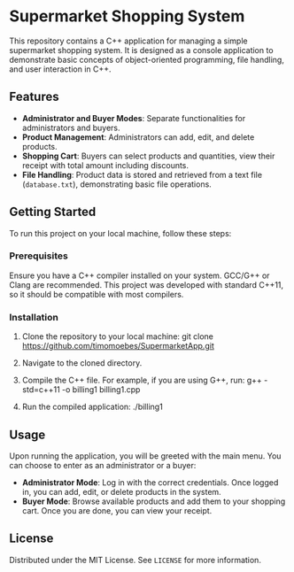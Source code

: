 # Supermarket Shopping System

This repository contains a C++ application for managing a simple supermarket shopping system. It is designed as a console application to demonstrate basic concepts of object-oriented programming, file handling, and user interaction in C++.

## Features

- **Administrator and Buyer Modes**: Separate functionalities for administrators and buyers.
- **Product Management**: Administrators can add, edit, and delete products.
- **Shopping Cart**: Buyers can select products and quantities, view their receipt with total amount including discounts.
- **File Handling**: Product data is stored and retrieved from a text file (`database.txt`), demonstrating basic file operations.

## Getting Started

To run this project on your local machine, follow these steps:

### Prerequisites

Ensure you have a C++ compiler installed on your system. GCC/G++ or Clang are recommended. This project was developed with standard C++11, so it should be compatible with most compilers.

### Installation

1. Clone the repository to your local machine:
git clone https://github.com/timomoebes/SupermarketApp.git

2. Navigate to the cloned directory.
3. Compile the C++ file. For example, if you are using G++, run:
   g++ -std=c++11 -o billing1 billing1.cpp

4. Run the compiled application:
   ./billing1

## Usage

Upon running the application, you will be greeted with the main menu. You can choose to enter as an administrator or a buyer:

- **Administrator Mode**: Log in with the correct credentials. Once logged in, you can add, edit, or delete products in the system.
- **Buyer Mode**: Browse available products and add them to your shopping cart. Once you are done, you can view your receipt.

## License

Distributed under the MIT License. See `LICENSE` for more information.
